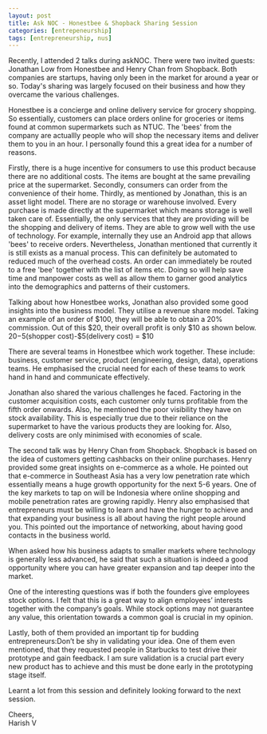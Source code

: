 ```yaml
---
layout: post
title: Ask NOC - Honestbee & Shopback Sharing Session
categories: [entrepeneurship]
tags: [entrepreneurship, nus]
---
```


Recently, I attended 2 talks during askNOC. There were two invited guests: Jonathan Low from Honestbee and Henry Chan from Shopback. Both companies are startups, having only been in the market for around a year or so. Today's sharing was largely focused on their business and how they overcame the various challenges.

Honestbee is a concierge and online delivery service for grocery shopping. So essentially, customers can place orders online for groceries or items found at common supermarkets such as NTUC. The 'bees' from the company are actuallly people who will shop the necessary items and deliver them to you in an hour. I personally found this a great idea for a number of reasons.

Firstly, there is a huge incentive for consumers to use this product because there are no additional costs. The items are bought at the same prevailing price at the supermarket. Secondly, consumers can order from the convenience of their home. Thirdly, as mentioned by Jonathan, this is an asset light model. There are no storage or warehouse involved. Every purchase is made directly at the supermarket which means storage is well taken care of. Essentially, the only services that they are providing will be the shopping and delivery of items. They are able to grow well with the use of technology. For example, internally they use an Android app that allows 'bees' to receive orders. Nevertheless, Jonathan mentioned that currently it is still exists as a manual process. This can definitely be automated to reduced much of the overhead costs. An order can immediately be routed to a free 'bee' together with the list of items etc. Doing so will help save time and manpower costs as well as allow them to garner good analytics into the demographics and patterns of their customers.

Talking about how Honestbee works, Jonathan also provided some good insights into the business model. They utilise a revenue share model. Taking an example of an order of $100, they will be able to obtain a 20% commission. Out of this $20, their overall profit is only $10 as shown below.
$20-$5(shopper cost)-$5(delivery  cost) = $10

There are several teams in Honestbee which work together. These include: business, customer service, product (engineering, design, data), operations teams. He emphasised the crucial need for each of these teams to work hand in hand and communicate effectively.

Jonathan also shared the various challenges he faced. Factoring in the customer acquisition costs, each customer only turns profitable from the fifth order onwards. Also, he mentioned the poor visibility they have on stock availability. This is especially true due to their reliance on the supermarket to have the various products they are looking for.
Also, delivery costs are only minimised with economies of scale.

The second talk was by Henry Chan from Shopback. Shopback is based on the idea of customers getting cashbacks on their online purchases. Henry provided some great insights on e-commerce as a whole. He pointed out that e-commerce in Southeast Asia has a very low penetration rate which essentially means a huge growth opportunity for the next 5-6 years. One of the key markets to tap on will be Indonesia where online shopping and mobile penetration rates are growing rapidly. Henry also emphasised that entrepreneurs must be willing to learn and have the hunger to achieve and that expanding your business is all about having the right people around you. This pointed out the importance of networking, about having good contacts in the business world.

When asked how his business adapts to smaller markets where technology is generally less advanced, he said that such a situation is indeed a good opportunity where you can have greater expansion and tap deeper into the market.

One of the interesting questions was if both the founders give employees stock options. I felt that this is a great way to align employees’ interests together with the company’s goals. While stock options may not guarantee any value, this orientation towards a common goal is crucial in my opinion.

Lastly, both of them provided an important tip for budding entrepreneurs:Don’t be shy in validating your idea. One of them even mentioned, that they requested people in Starbucks to test drive their prototype and gain feedback. I am sure validation is a crucial part every new product has to achieve and this must be done early in the prototyping stage itself.

Learnt a lot from this session and definitely looking forward to the next session.

Cheers, <br>
Harish V